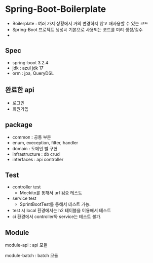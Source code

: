 # Spring-Boot-Boilerplate

- Boilerplate : 여러 가지 상황에서 거의 변경하지 않고 재사용할 수 있는 코드
- Spring-Boot 프로젝트 생성시 기본으로 사용되는 코드를 미리 생성/검수
-

## Spec

- spring-boot 3.2.4
- jdk : azul jdk 17
- orm : jpa, QueryDSL

## 완료한 api

- 로그인
- 회원가입

## package

- common : 공통 부분
- enum, exeception, filter, handler
- domain :  도메인 별 구현
- infrastructure : db crud
- interfaces : api controller

## Test

- controller test
  - Mockito를 통해서 url 검증 테스트
- service test
  - SprintBootTest를 통해서 테스트 가능.
- test 시 local 환경에서는 h2 테이블을 이용해서 테스트
- ci 환경에서 controller와 service는 테스트 불가.

## Module
module-api : api 모듈

module-batch : batch 모듈